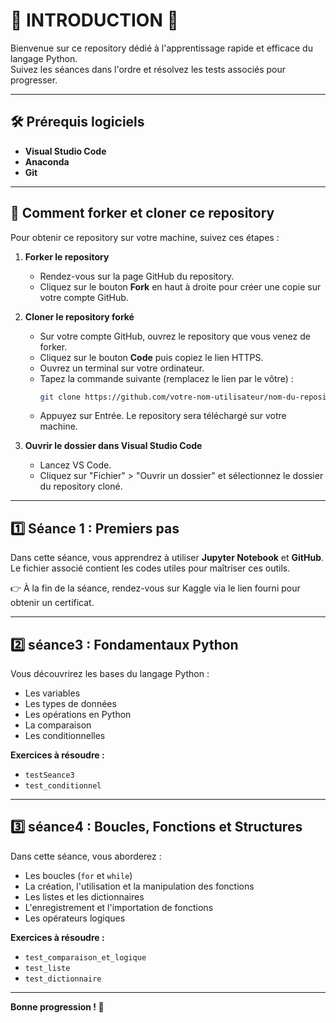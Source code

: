# 🌟 INTRODUCTION 🌟

Bienvenue sur ce repository dédié à l'apprentissage rapide et efficace du langage Python.  
Suivez les séances dans l'ordre et résolvez les tests associés pour progresser.

---

## 🛠️ Prérequis logiciels

- **Visual Studio Code**
- **Anaconda**
- **Git**

---

## 🚀 Comment forker et cloner ce repository

Pour obtenir ce repository sur votre machine, suivez ces étapes :

1. **Forker le repository**
   - Rendez-vous sur la page GitHub du repository.
   - Cliquez sur le bouton **Fork** en haut à droite pour créer une copie sur votre compte GitHub.

2. **Cloner le repository forké**
   - Sur votre compte GitHub, ouvrez le repository que vous venez de forker.
   - Cliquez sur le bouton **Code** puis copiez le lien HTTPS.
   - Ouvrez un terminal sur votre ordinateur.
   - Tapez la commande suivante (remplacez le lien par le vôtre) :
     ```bash
     git clone https://github.com/votre-nom-utilisateur/nom-du-repository.git
     ```
   - Appuyez sur Entrée. Le repository sera téléchargé sur votre machine.

3. **Ouvrir le dossier dans Visual Studio Code**
   - Lancez VS Code.
   - Cliquez sur "Fichier" > "Ouvrir un dossier" et sélectionnez le dossier du repository cloné.

---

## 1️⃣ Séance 1 : Premiers pas

Dans cette séance, vous apprendrez à utiliser **Jupyter Notebook** et **GitHub**.  
Le fichier associé contient les codes utiles pour maîtriser ces outils.

👉 À la fin de la séance, rendez-vous sur Kaggle via le lien fourni pour obtenir un certificat.

---

## 2️⃣ séance3 : Fondamentaux Python

Vous découvrirez les bases du langage Python :

- Les variables
- Les types de données
- Les opérations en Python
- La comparaison
- Les conditionnelles

**Exercices à résoudre :**

- `testSeance3`
- `test_conditionnel`

---

## 3️⃣ séance4 : Boucles, Fonctions et Structures

Dans cette séance, vous aborderez :

- Les boucles (`for` et `while`)
- La création, l'utilisation et la manipulation des fonctions
- Les listes et les dictionnaires
- L'enregistrement et l'importation de fonctions
- Les opérateurs logiques

**Exercices à résoudre :**

- `test_comparaison_et_logique`
- `test_liste`
- `test_dictionnaire`

---

**Bonne progression ! 🚀**

